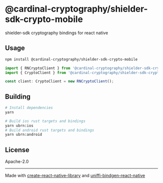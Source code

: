 # @cardinal-cryptography/shielder-sdk-crypto-mobile

shielder-sdk cryptography bindings for react native

## Usage

```bash
npm install @cardinal-cryptography/shielder-sdk-crypto-mobile
```

```typescript
import { RNCryptoClient } from '@cardinal-cryptography/shielder-sdk-crypto-mobile';
import { CryptoClient } from '@cardinal-cryptography/shielder-sdk-crypto';

const client: CryptoClient = new RNCryptoClient();
```

## Building

```bash
# Install dependencies
yarn

# Build ios rust targets and bindings
yarn ubrn:ios
# Build android rust targets and bindings
yarn ubrn:android

```

## License

Apache-2.0

---

Made with [create-react-native-library](https://github.com/callstack/react-native-builder-bob)
and [uniffi-bindgen-react-native](https://github.com/jhugman/uniffi-bindgen-react-native)

